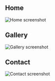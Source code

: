 ## Home
![Home screenshot](https://raw.githubusercontent.com/<username>/<repo>/main/path/to/screen41.png)

## Gallery
![Gallery screenshot](https://raw.githubusercontent.com/<username>/<repo>/main/path/to/screen42.png)

## Contact
![Contact screenshot](https://raw.githubusercontent.com/<username>/<repo>/main/path/to/screen43.png)
